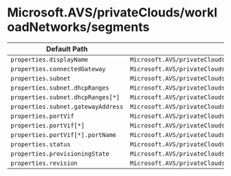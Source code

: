 # Microsoft.AVS/privateClouds/workloadNetworks/segments

| Default Path | Alias |
|---|---|
| `properties.displayName` | `Microsoft.AVS/privateClouds/workloadNetworks/segments/displayName` |
| `properties.connectedGateway` | `Microsoft.AVS/privateClouds/workloadNetworks/segments/connectedGateway` |
| `properties.subnet` | `Microsoft.AVS/privateClouds/workloadNetworks/segments/subnet` |
| `properties.subnet.dhcpRanges` | `Microsoft.AVS/privateClouds/workloadNetworks/segments/subnet.dhcpRanges` |
| `properties.subnet.dhcpRanges[*]` | `Microsoft.AVS/privateClouds/workloadNetworks/segments/subnet.dhcpRanges[*]` |
| `properties.subnet.gatewayAddress` | `Microsoft.AVS/privateClouds/workloadNetworks/segments/subnet.gatewayAddress` |
| `properties.portVif` | `Microsoft.AVS/privateClouds/workloadNetworks/segments/portVif` |
| `properties.portVif[*]` | `Microsoft.AVS/privateClouds/workloadNetworks/segments/portVif[*]` |
| `properties.portVif[*].portName` | `Microsoft.AVS/privateClouds/workloadNetworks/segments/portVif[*].portName` |
| `properties.status` | `Microsoft.AVS/privateClouds/workloadNetworks/segments/status` |
| `properties.provisioningState` | `Microsoft.AVS/privateClouds/workloadNetworks/segments/provisioningState` |
| `properties.revision` | `Microsoft.AVS/privateClouds/workloadNetworks/segments/revision` |

